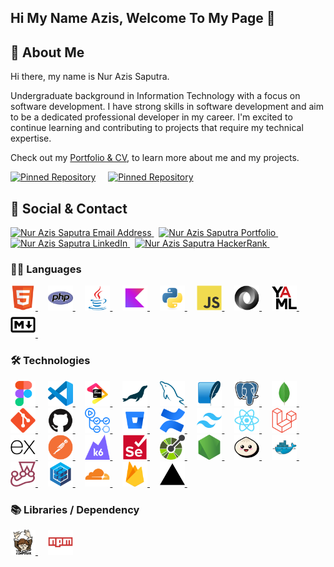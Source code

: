 ## Hi My Name Azis, Welcome To My Page 👋

## 👤 About Me

Hi there, my name is Nur Azis Saputra.

Undergraduate background in Information Technology with a focus on software development. I have strong skills in software development and aim to be a dedicated professional developer in my career. I'm excited to continue learning and contributing to projects that require my technical expertise.

Check out my [Portfolio & CV](https://nuazsa.github.io), to learn more about me and my projects.

[![Pinned Repository](https://github-readme-stats.vercel.app/api/pin/?username=nuazsa&repo=ExpressRestfulApi-FD)](https://github.com/nuazsa/ExpressRestfulApi-FD)
&nbsp; &nbsp;
[![Pinned Repository](https://github-readme-stats.vercel.app/api/pin/?username=nuazsa&repo=QR-Attendance)](https://github.com/nuazsa/QR-Attendance)
&nbsp; &nbsp;




## 📨 Social & Contact

<div align="left">
  <a href="mailto:nurazissaputra@gmial.com" target="_blank" rel="noreferrer"> <img alt="Nur Azis Saputra Email Address" src="https://img.shields.io/badge/Email-D14836?style=for-the-badge&logo=gmail&logoColor=white" /> </a>
  &nbsp;
  <a href="https://nuazsa.github.io" target="_blank" rel="noreferrer"> <img alt="Nur Azis Saputra Portfolio" src="https://img.shields.io/badge/Portfolio-08203A?style=for-the-badge&logo=About.me&logoColor=white" /> </a>
  &nbsp;
  <a href="https://www.linkedin.com/in/nurazissaputra" target="_blank" rel="noreferrer"> <img alt="Nur Azis Saputra LinkedIn" src="https://img.shields.io/badge/LinkedIn-0077B5?style=for-the-badge&logo=linkedin&logoColor=white" /> </a>
  &nbsp;
  <a href="https://wa.me/+6282211551415" target="_blank" rel="noreferrer"> <img alt="Nur Azis Saputra HackerRank" src="https://img.shields.io/badge/whatsapp-2EC866?style=for-the-badge&logo=whatsapp&logoColor=white" /> </a>
  &nbsp;
</div>


### 👨‍💻 Languages

<div align="left">  
  <a href="https://id.wikipedia.org/wiki/HTML5" target="_blank" rel="noreferrer"> <img src="https://github.com/devicons/devicon/blob/master/icons/html5/html5-original.svg" alt="html5" width="40" height="40" /> </a>
  &nbsp; &nbsp;
  <a href="https://www.php.net" target="_blank" rel="noreferrer"> <img src="https://raw.githubusercontent.com/devicons/devicon/master/icons/php/php-original.svg" alt="java" width="40" height="40" /> </a>
  &nbsp; &nbsp;
  <a href="https://www.java.com" target="_blank" rel="noreferrer"> <img src="https://raw.githubusercontent.com/devicons/devicon/master/icons/java/java-original.svg" alt="java" width="40" height="40" /> </a>
  &nbsp; &nbsp;
  <a href="https://kotlinlang.org/" target="_blank" rel="noreferrer"> <img src="https://github.com/devicons/devicon/blob/master/icons/kotlin/kotlin-original.svg" alt="kotlin" width="40" height="40" /> </a>
  &nbsp; &nbsp;
  <a href="https://www.python.org" target="_blank" rel="noreferrer"> <img src="https://raw.githubusercontent.com/devicons/devicon/master/icons/python/python-original.svg" alt="python" width="40" height="40" /> </a>
  &nbsp; &nbsp;
  <a href="https://developer.mozilla.org/en-US/docs/Web/JavaScript" target="_blank" rel="noreferrer"> <img src="https://raw.githubusercontent.com/devicons/devicon/master/icons/javascript/javascript-original.svg" alt="javascript" width="40" height="40" /> </a>
  &nbsp; &nbsp;
  <a href="https://www.markdownguide.org/" target="_blank" rel="noreferrer"> <img src="https://github.com/devicons/devicon/blob/master/icons/json/json-original.svg" alt="json" width="40" height="40" /> </a>
  &nbsp; &nbsp;
  <a href="https://www.markdownguide.org/" target="_blank" rel="noreferrer"> <img src="https://github.com/devicons/devicon/blob/master/icons/yaml/yaml-original.svg" alt="yaml" width="40" height="40" /> </a>
  &nbsp; &nbsp;
  <a href="https://www.markdownguide.org/" target="_blank" rel="noreferrer"> <img src="https://github.com/devicons/devicon/blob/master/icons/markdown/markdown-original.svg" alt="markdown" width="40" height="40" /> </a>
  &nbsp; &nbsp;
</div>

### 🛠 Technologies

<div align="left">
    <a href="https://www.figma.com/" target="_blank" rel="noreferrer"> <img src="https://github.com/devicons/devicon/blob/master/icons/figma/figma-original.svg" alt="figma" width="40" height="40" /> </a>
  &nbsp; &nbsp;  
  <a href="https://www.code.visualstudio.com" target="_blank" rel="noreferrer"> <img src="https://raw.githubusercontent.com/devicons/devicon/master/icons/vscode/vscode-original.svg" alt="vscode" width="40" height="40" /> </a>
  &nbsp; &nbsp;  
  <a href="https://www.jetbrains.com/" target="_blank" rel="noreferrer"> <img src="https://github.com/devicons/devicon/blob/master/icons/jetbrains/jetbrains-original.svg" alt="jetbrains" width="40" height="40" /> </a>
  &nbsp; &nbsp;  
    <a href="https://mariadb.org/" target="_blank" rel="noreferrer"> <img src="https://github.com/devicons/devicon/blob/master/icons/mariadb/mariadb-original.svg" alt="mariadb" width="40" height="40" /> </a>
  &nbsp; &nbsp;  
  <a href="https://www.mysql.com" target="_blank" rel="noreferrer"> <img src="https://raw.githubusercontent.com/devicons/devicon/master/icons/mysql/mysql-original.svg" alt="mysql" width="40" height="40" /> </a>
  &nbsp; &nbsp;
  <a href="https://www.sqlite.org/" target="_blank" rel="noreferrer"> <img src="https://raw.githubusercontent.com/devicons/devicon/master/icons/sqlite/sqlite-original.svg" alt="sqlite" width="40" height="40" /> </a>
  &nbsp; &nbsp;
  <a href="https://www.postgresql.org/" target="_blank" rel="noreferrer"> <img src="https://raw.githubusercontent.com/devicons/devicon/master/icons/postgresql/postgresql-original.svg" alt="postgresql" width="40" height="40" /> </a>
  &nbsp; &nbsp;
  <a href="https://www.mongodb.com" target="_blank" rel="noreferrer"> <img src="https://raw.githubusercontent.com/devicons/devicon/master/icons/mongodb/mongodb-original.svg" alt="mongodb" width="40" height="40" /> </a>
  &nbsp; &nbsp;
  <a href="https://git-scm.com" target="_blank" rel="noreferrer"> <img src="https://github.com/devicons/devicon/blob/master/icons/git/git-original.svg" alt="git" width="40" height="40" /> </a>
  &nbsp; &nbsp;  
      <a href="https://github.com/" target="_blank" rel="noreferrer"> <img src="https://github.com/devicons/devicon/blob/master/icons/github/github-original.svg" alt="github" width="40" height="40" /> </a>
  &nbsp; &nbsp;  
      <a href="https://github.com/" target="_blank" rel="noreferrer"> <img src="https://github.com/devicons/devicon/blob/master/icons/githubactions/githubactions-original.svg" alt="githubactions" width="40" height="40" /> </a>
  &nbsp; &nbsp;  
      <a href="https://bitbucket.org" target="_blank" rel="noreferrer"> <img src="https://github.com/devicons/devicon/blob/master/icons/bitbucket/bitbucket-original.svg" alt="bitbucket" width="40" height="40" /> </a>
  &nbsp; &nbsp;  
      <a href="https://www.atlassian.com/software/confluence" target="_blank" rel="noreferrer"> <img src="https://github.com/devicons/devicon/blob/master/icons/confluence/confluence-original.svg" alt="confluence" width="40" height="40" /> </a>
  &nbsp; &nbsp;  
    <a href="https://tailwindcss.com/" target="_blank" rel="noreferrer"> <img src="https://github.com/devicons/devicon/blob/master/icons/tailwindcss/tailwindcss-original.svg" alt="tailwindcss" width="40" height="40" /> </a>
  &nbsp; &nbsp; 
    <a href="react.dev" target="_blank" rel="noreferrer"> <img src="https://github.com/devicons/devicon/blob/master/icons/react/react-original.svg" alt="react" width="40" height="40" /> </a>
  &nbsp; &nbsp; 
    <a href="https://laravel.com/" target="_blank" rel="noreferrer"> <img src="https://github.com/devicons/devicon/blob/master/icons/laravel/laravel-original.svg" alt="laravel" width="40" height="40" /> </a>
  &nbsp; &nbsp;  
    <a href="https://expressjs.com/" target="_blank" rel="noreferrer"> <img src="https://github.com/devicons/devicon/blob/master/icons/express/express-original.svg" alt="express" width="40" height="40" /> </a>
  &nbsp; &nbsp;  
    <a href="https://www.postman.com/" target="_blank" rel="noreferrer"> <img src="https://github.com/devicons/devicon/blob/master/icons/postman/postman-original.svg" alt="postman" width="40" height="40" /> </a>
  &nbsp; &nbsp;  
    <a href="https://k6.io/" target="_blank" rel="noreferrer"> <img src="https://github.com/devicons/devicon/blob/master/icons/k6/k6-original.svg" alt="k6" width="40" height="40" /> </a>
  &nbsp; &nbsp;  
    <a href="https://www.selenium.dev/" target="_blank" rel="noreferrer"> <img src="https://github.com/devicons/devicon/blob/master/icons/selenium/selenium-original.svg" alt="selenium" width="40" height="40" /> </a>
  &nbsp; &nbsp;  
    <a href="https://www.openapis.org/" target="_blank" rel="noreferrer"> <img src="https://github.com/devicons/devicon/blob/master/icons/openapi/openapi-original.svg" alt="openapi" width="40" height="40" /> </a>
  &nbsp; &nbsp;  
    <a href="https://nodejs.org/en" target="_blank" rel="noreferrer"> <img src="https://github.com/devicons/devicon/blob/master/icons/nodejs/nodejs-original.svg" alt="nodejs" width="40" height="40" /> </a>
  &nbsp; &nbsp;  
    <a href="https://bun.sh/" target="_blank" rel="noreferrer"> <img src="https://github.com/devicons/devicon/blob/master/icons/bun/bun-original.svg" alt="bun" width="40" height="40" /> </a>
  &nbsp; &nbsp;   
    <a href="https://hub.docker.com/" target="_blank" rel="noreferrer"> <img src="https://raw.githubusercontent.com/devicons/devicon/master/icons/docker/docker-original.svg" alt="docker" width="40" height="40" /> </a>
  &nbsp; &nbsp;  
    <a href="https://jestjs.io/" target="_blank" rel="noreferrer"> <img src="https://github.com/devicons/devicon/blob/master/icons/jest/jest-plain.svg" alt="jest" width="40" height="40" /> </a>
  &nbsp; &nbsp;  
    <a href="https://sequelize.org/" target="_blank" rel="noreferrer"> <img src="https://github.com/devicons/devicon/blob/master/icons/sequelize/sequelize-original.svg" alt="sequelize" width="40" height="40" /> </a>
  &nbsp; &nbsp;  
    <a href="https://www.cloudflare.com/" target="_blank" rel="noreferrer"> <img src="https://github.com/devicons/devicon/blob/master/icons/cloudflare/cloudflare-original.svg" alt="cloudflare" width="40" height="40" /> </a>
  &nbsp; &nbsp;  
    <a href="https://firebase.google.com/" target="_blank" rel="noreferrer"> <img src="https://github.com/devicons/devicon/blob/master/icons/firebase/firebase-original.svg" alt="firebase" width="40" height="40" /> </a>
  &nbsp; &nbsp;  
    <a href="https://vercel.com/" target="_blank" rel="noreferrer"> <img src="https://github.com/devicons/devicon/blob/master/icons/vercel/vercel-original.svg" alt="vercel" width="40" height="40" /> </a>
  &nbsp; &nbsp;  
</div>



### 📚 Libraries / Dependency

<div align="left">
  <a href="https://www.getcomposer.org" target="_blank" rel="noreferrer"> <img src="https://raw.githubusercontent.com/devicons/devicon/master/icons/composer/composer-original.svg" alt="composer" width="40" height="40" /> </a>
  &nbsp; &nbsp;  
  <a href="https://www.npmjs.com/package" target="_blank" rel="noreferrer"> <img src="https://raw.githubusercontent.com/devicons/devicon/master/icons/npm/npm-original-wordmark.svg" alt="npm" width="40" height="40" /> </a>
</div>

<!--
## 📊 GitHub Stats

<table>
  <tr>
    <td>
      <a href="https://github.com/anuraghazra/github-readme-stats"> <img src="https://github-readme-stats.vercel.app/api?username=arasgungore&hide_border=true&rank_icon=github&show_icons=true&count_private=true&show=reviews,discussions_started,discussions_answered,prs_merged,prs_merged_percentage" alt="Nur Azis Saputra GitHub Stats" /> </a>
    </td>
    <td>
      <a href="https://github.com/anuraghazra/github-readme-stats"> <img src="https://github-readme-stats.vercel.app/api/top-langs/?username=arasgungore&hide_border=true&langs_count=10&layout=donut-vertical&count_private=true" alt="Top Languages" /> </a>
    </td>
  </tr>
  <tr>
    <td colspan=2 align="center">
      <a href="https://git.io/streak-stats"> <img src="http://github-readme-streak-stats.herokuapp.com/?user=arasgungore&hide_border=true&background=f6f8fa&currStreakLabel=000000&date_format=j%20M%5B%20Y%5D" alt="Nur Azis Saputra GitHub Readme Streak Stats" /> </a>
    </td>
  </tr>
</table>

<!--
<table>
  <tr>
    <td colspan=2 align="center">
      <a href="https://github.com/vn7n24fzkq/github-profile-summary-cards"> <img src="http://github-profile-summary-cards.vercel.app/api/cards/profile-details?username=arasgungore&theme=default" alt="Nur Azis Saputra Profile Details" /> </a>
    </td>
  </tr>
  <tr>
    <td>
      <a href="https://github.com/vn7n24fzkq/github-profile-summary-cards"> <img src="http://github-profile-summary-cards.vercel.app/api/cards/repos-per-language?username=arasgungore&theme=default" alt="Top Languages by Repo" /> </a>
    </td>
    <td>
      <a href="https://github.com/vn7n24fzkq/github-profile-summary-cards"> <img src="http://github-profile-summary-cards.vercel.app/api/cards/most-commit-language?username=arasgungore&theme=default" alt="Top Languages by Commit" /> </a>
    </td>
  </tr>
  <tr>
    <td>
      <a href="https://github.com/vn7n24fzkq/github-profile-summary-cards"> <img src="http://github-profile-summary-cards.vercel.app/api/cards/stats?username=arasgungore&theme=default" alt="Stats" /> </a>
    </td>
    <td>
      <a href="https://github.com/vn7n24fzkq/github-profile-summary-cards"> <img src="http://github-profile-summary-cards.vercel.app/api/cards/productive-time?username=arasgungore&theme=default&utcOffset=8" alt="Commits" /> </a>
    </td>
  </tr>
</table>
-->
<!--
[![Trophies](https://github-profile-trophy.vercel.app/?username=arasgungore&no-frame=true&no-bg=true&theme=juicyfresh&column=8&margin-w=5&margin-h=5&rank=-?)](https://github.com/ryo-ma/github-profile-trophy)
--!>

<!-- 
https://github.com/arasgungore/arasgungore/blob/master/README.md 
https://github.com/devicons/devicon/tree/master/icons/vscode
--!>
